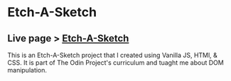 # Etch-A-Sketch
## Live page > [Etch-A-Sketch](https://charliebarger.github.io/Etch-a-Sketch/)

This is an Etch-A-Sketch project that I created using Vanilla JS, HTMl, & CSS. It is part of The Odin Project's curriculum and tuaght me about DOM manipulation.
